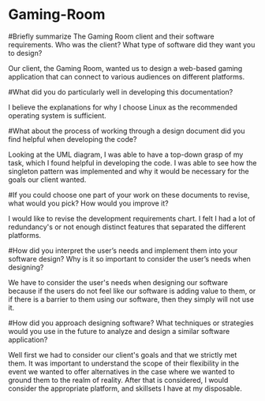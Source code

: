 # Gaming-Room

#Briefly summarize The Gaming Room client and their software requirements. Who was the client? What type of software did they want you to design?

Our client, the Gaming Room, wanted us to design a web-based gaming application that can connect to various audiences on different platforms. 

#What did you do particularly well in developing this documentation?

I believe the explanations for why I choose Linux as the recommended operating system is sufficient.  

#What about the process of working through a design document did you find helpful when developing the code?

Looking at the UML diagram, I was able to have a top-down grasp of my task, which I found helpful in developing the code. I was able to see how the singleton pattern was implemented and why it would be necessary for the goals our client wanted.

#If you could choose one part of your work on these documents to revise, what would you pick? How would you improve it?

I would like to revise the development requirements chart. I felt I had a lot of redundancy's or not enough distinct features that separated the different platforms.

#How did you interpret the user’s needs and implement them into your software design? Why is it so important to consider the user’s needs when designing?

We have to consider the user's needs when designing our software because if the users do not feel like our software is adding value to them, or if there is a barrier to them using our software, then they simply will not use it. 

#How did you approach designing software? What techniques or strategies would you use in the future to analyze and design a similar software application?

Well first we had to consider our client's goals and that we strictly met them. It was important to understand the scope of their flexibility in the event we wanted to offer alternatives in the case where we wanted to ground them to the realm of reality. After that is considered, I would consider the appropriate platform, and skillsets I have at my disposable. 


